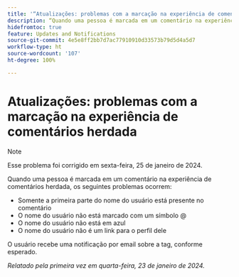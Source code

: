```yaml
---
title: '“Atualizações: problemas com a marcação na experiência de comentários herdada”'
description: “Quando uma pessoa é marcada em um comentário na experiência de comentários herdada, ocorrem vários problemas.”
hidefromtoc: true
feature: Updates and Notifications
source-git-commit: 4e5e8ff2bb7d7ac77910910d33573b79d5d4a5d7
workflow-type: ht
source-wordcount: '107'
ht-degree: 100%

---
```



# Atualizações: problemas com a marcação na experiência de comentários herdada

>[!NOTE]
>
>Esse problema foi corrigido em sexta-feira, 25 de janeiro de 2024.

Quando uma pessoa é marcada em um comentário na experiência de comentários herdada, os seguintes problemas ocorrem:

* Somente a primeira parte do nome do usuário está presente no comentário
* O nome do usuário não está marcado com um símbolo @
* O nome do usuário não está em azul
* O nome do usuário não é um link para o perfil dele

O usuário recebe uma notificação por email sobre a tag, conforme esperado.

_Relatado pela primeira vez em quarta-feira, 23 de janeiro de 2024._
